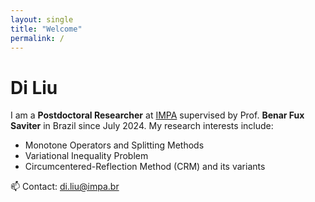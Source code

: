 ```yaml
---
layout: single
title: "Welcome"
permalink: /
---
```


# Di Liu 

I am a **Postdoctoral Researcher** at [IMPA](https://impa.br/) supervised by Prof. **Benar Fux Saviter** in Brazil since July 2024. 
My research interests include:
- Monotone Operators and Splitting Methods
- Variational Inequality Problem
- Circumcentered-Reflection Method (CRM) and its variants

📫 Contact: di.liu@impa.br
